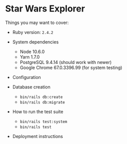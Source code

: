 # Star Wars Explorer

Things you may want to cover:

* Ruby version: `2.4.2`

* System dependencies
  - Node 10.6.0
  - Yarn 1.7.0
  - PostgreSQL 9.4.14 (should work with newer)
  - Google Chrome 67.0.3396.99 (for system testing)

* Configuration

* Database creation
  - `bin/rails db:create`
  - `bin/rails db:migrate`

* How to run the test suite
  - `bin/rails test:system`
  - `bin/rails test`

* Deployment instructions

